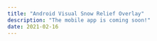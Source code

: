 ```yaml
---
title: "Android Visual Snow Relief Overlay"
description: "The mobile app is coming soon!"
date: 2021-02-16
---
```


